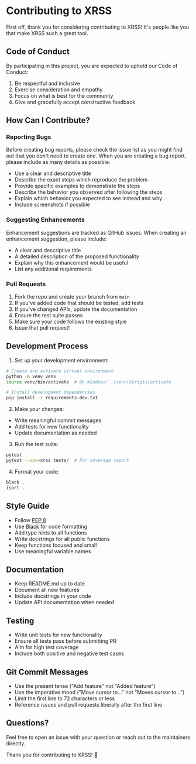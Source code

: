 # Contributing to XRSS

First off, thank you for considering contributing to XRSS! It's people like you that make XRSS such a great tool.

## Code of Conduct

By participating in this project, you are expected to uphold our Code of Conduct:

1. Be respectful and inclusive
2. Exercise consideration and empathy
3. Focus on what is best for the community
4. Give and gracefully accept constructive feedback

## How Can I Contribute?

### Reporting Bugs

Before creating bug reports, please check the issue list as you might find out that you don't need to create one. When you are creating a bug report, please include as many details as possible:

* Use a clear and descriptive title
* Describe the exact steps which reproduce the problem
* Provide specific examples to demonstrate the steps
* Describe the behavior you observed after following the steps
* Explain which behavior you expected to see instead and why
* Include screenshots if possible

### Suggesting Enhancements

Enhancement suggestions are tracked as GitHub issues. When creating an enhancement suggestion, please include:

* A clear and descriptive title
* A detailed description of the proposed functionality
* Explain why this enhancement would be useful
* List any additional requirements

### Pull Requests

1. Fork the repo and create your branch from `main`
2. If you've added code that should be tested, add tests
3. If you've changed APIs, update the documentation
4. Ensure the test suite passes
5. Make sure your code follows the existing style
6. Issue that pull request!

## Development Process

1. Set up your development environment:
```bash
# Create and activate virtual environment
python -m venv venv
source venv/bin/activate  # On Windows: .\venv\Scripts\activate

# Install development dependencies
pip install -r requirements-dev.txt
```

2. Make your changes:
* Write meaningful commit messages
* Add tests for new functionality
* Update documentation as needed

3. Run the test suite:
```bash
pytest
pytest --cov=xrss tests/  # For coverage report
```

4. Format your code:
```bash
black .
isort .
```

## Style Guide

* Follow [PEP 8](https://www.python.org/dev/peps/pep-0008/)
* Use [Black](https://github.com/psf/black) for code formatting
* Add type hints to all functions
* Write docstrings for all public functions
* Keep functions focused and small
* Use meaningful variable names

## Documentation

* Keep README.md up to date
* Document all new features
* Include docstrings in your code
* Update API documentation when needed

## Testing

* Write unit tests for new functionality
* Ensure all tests pass before submitting PR
* Aim for high test coverage
* Include both positive and negative test cases

## Git Commit Messages

* Use the present tense ("Add feature" not "Added feature")
* Use the imperative mood ("Move cursor to..." not "Moves cursor to...")
* Limit the first line to 72 characters or less
* Reference issues and pull requests liberally after the first line

## Questions?

Feel free to open an issue with your question or reach out to the maintainers directly.

Thank you for contributing to XRSS! 🎉 
